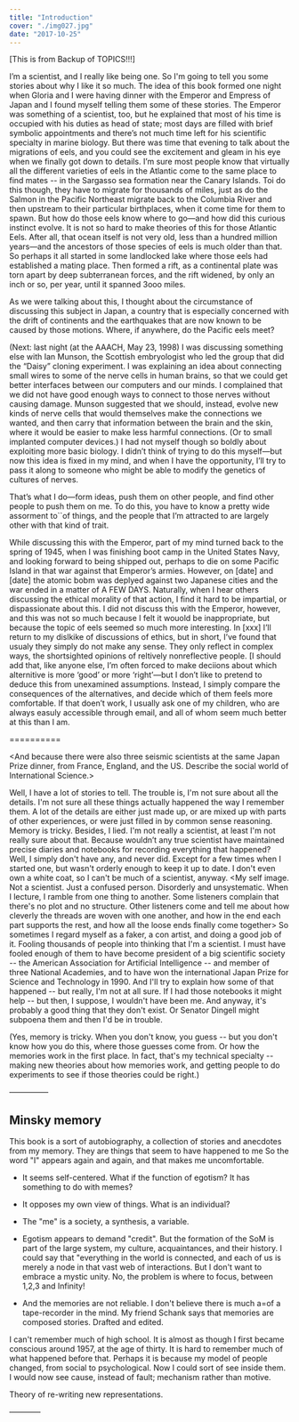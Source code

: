 ```yaml
---
title: "Introduction"
cover: "./img027.jpg"
date: "2017-10-25"
---
```


[This is from Backup of TOPICS!!!]

I’m a scientist, and I really like being one.  So I'm going to tell you some stories about why I like it so much.  The idea of this book formed one night when Gloria and I were having dinner with the Emperor and Empress of Japan and I found myself telling them some of these stories.  The Emperor was something of a scientist, too, but he explained that most of his time is occupied with his duties as head of state; most days are filled with brief symbolic appointments and there’s not much time left for his scientific specialty in marine biology.  But there was time that evening to talk about the migrations of eels, and you could see the excitement and gleam in his eye when we finally got down to details.   I’m sure most people know that virtually all the different varieties of eels in the Atlantic come to the same place to find mates -- in the Sargasso sea formation near the Canary Islands.  Toi do this though, they have to migrate for thousands of miles, just as do the Salmon in the Pacific Northeast migrate back to the Columbia River and then upstream to their particular birthplaces, when it come time for them to spawn.
But how do those eels know where to go—and how did this curious instinct evolve.   It is not so hard to make theories of this for those Atlantic Eels.  After all, that ocean itself is not very old, less than a hundred million years—and the ancestors of those species of eels is much older than that.  So perhaps it all started in some landlocked lake where those eels had established a mating place.  Then formed a rift, as a continental plate was torn apart by deep subterranean forces, and the rift widened, by only an inch or so, per year, until it spanned 3ooo miles.

As we were talking about this, I thought about the circumstance of discussing this subject in Japan, a country that is especially concerned with the drift of continents and the earthquakes that are now known to be caused by those motions.  Where, if anywhere, do the Pacific eels meet?

(Next: last night (at the AAACH, May 23, 1998) I was discussing something else with Ian Munson, the Scottish embryologist who led the group that did the “Daisy” cloning experiment.   I was explaining an idea about connecting small wires to some of the nerve cells in human brains, so that we could get better interfaces between our computers and our minds.  I complained that we did not have good enough ways to connect to those nerves without causing damage.  Munson suggested that we should, instead, evolve new kinds of nerve cells that would themselves make the connections we wanted, and then carry that information between the brain and the skin, where it would be easier to make less harmful connections.  (Or to small implanted computer devices.)  I had not myself though so boldly about exploiting more basic biology.  I didn’t think of trying to do this myself—but now this idea is fixed in my mind, and when I have the opportunity, I’ll try to pass it along to someone who might be able to modify the genetics of cultures of nerves.

That’s what I do—form ideas, push them on other people, and find other people to push them on me.  To do this, you have to know a pretty wide assorment to``of things, and the people that I’m attracted to are largely other with that kind of trait.

While discussing this with the Emperor, part of my mind turned back to the spring of 1945, when I was finishing boot camp in the United States Navy, and looking forward to being shipped out, perhaps to die on some Pacific Island in that war against that Emperor’s armies.  However, on [date] and [date] the atomic bobm was deplyed against two Japanese cities and the war ended in a matter of A FEW DAYS.  Naturally, when I hear others discussing the ethical morality of that action, I find it hard to be impartial, or dispassionate about this.  I did not discuss this with the Emperor, however, and this was not so much because I felt it wouold be inappropriate, but because the topic of eels seemed so much more interesting.  In [xxx] I’ll return to my dislkike of discussions of ethics, but in short, I’ve found that usualy they simply do not make any sense.  They only reflect in complex ways, the shortsighted opinions of reltively nonreflective people.  [I should add that, like anyone else, I’m often forced to make deciions about which alternitive is more ‘good’ or more ‘right’—but I don’t like to pretend to deduce this from unexamined assumptions.  Instead, I simply compare the consequences of the alternatives, and decide which of them feels more comfortable.  If that doen’t work, I usually ask one of my children, who are always easuly accessible through email, and all of whom seem much better at this than I am.

==========

<And because there were also three seismic scientists at the same Japan Prize dinner, from France, England, and the US.  Describe the social world of International Science.>

Well, I have a lot of stories to tell.  The trouble is, I'm not sure about all the details.   I'm not sure all these things actually happened the way I remember them.  A lot of the details are either just made up, or are mixed up with parts of other experiences, or were just filled in by common sense reasoning.    Memory is tricky.  Besides, I lied.  I'm not really a scientist, at least I'm not really sure about that.  Because wouldn’t any true scientist have maintained precise diaries and notebooks for recording everything that happened?  Well, I simply don't have any, and never did.  Except for a few times when I started one, but wasn't orderly enough to keep it up to date.  I don't even own a white coat, so I can't be much of a scientist, anyway.	<My self image.  Not a scientist.  Just a confused person.  Disorderly and unsystematic.  When I lecture, I ramble from one thing to another.  Some listeners complain that there's no plot and no structure.  Other listeners come and tell me about how cleverly the threads are woven with one another, and how in the end each part supports the rest, and how all the loose ends finally come together>  So sometimes I regard myself as a faker, a con artist, and doing a good job of it.  Fooling thousands of people into thinking that I'm a scientist.  I must have fooled enough of them to have become president of a big scientific society -- the American Association for Artificial Intelligence -- and member of three National Academies, and to have won the international Japan Prize for Science and Technology in 1990.   And I'll try to explain how some of that happened -- but really, I'm not at all sure.  If I had those notebooks it might help -- but then, I suppose, I wouldn't have been me.  And anyway, it's probably a good thing that they don't exist.  Or Senator Dingell might subpoena them and then I'd be in trouble.

(Yes, memory is tricky.  When you don't know, you guess -- but you don't know how you do this, where those guesses come from.  Or how the memories work in the first place.  In fact, that's my technical specialty -- making new theories about how memories work, and getting people to do experiments to see if those theories could be right.)

—————

## Minsky memory

This book is a sort of autobiography, a collection of stories and anecdotes from my memory.  They are things that seem to have happened to me  So the word "I" appears again and again, and that makes me uncomfortable.

* It seems self-centered.  What if the function of egotism?  It has something to do with memes?
* It opposes my own view of things.  What is an individual?
* The "me" is a society, a synthesis, a variable.
* Egotism appears to demand "credit".  But the formation of the SoM is part of the large system, my culture, acquaintances, and their history.  I could say that "everything in the world is connected, and each of us is merely a node in that vast web of interactions.  But I don't want to embrace a mystic unity.  No, the problem is where to focus, between 1,2,3 and Infinity!

* And the memories are not reliable.  I don't believe there is much a=of a tape-recorder in the mind.  My friend Schank says that memories are composed stories.  Drafted and edited.

I can't remember much of high school.   It is almost as though  I first became conscious around 1957, at the age of thirty.  It is hard to remember much of what happened before that.  Perhaps it is because my model of people changed, from social to psychological.   Now I could sort of see inside them.  I would now see cause, instead of fault; mechanism rather than motive.

Theory of re-writing new representations.

————

